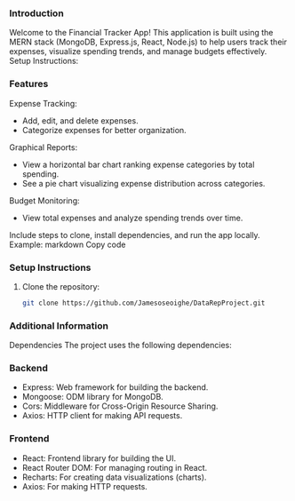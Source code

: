 ### Introduction
Welcome to the Financial Tracker App! This application is built using the MERN stack (MongoDB, Express.js, React, Node.js) to help users track their expenses, visualize spending trends, and manage budgets effectively.
Setup Instructions:

### Features
Expense Tracking:
 - Add, edit, and delete expenses.
- Categorize expenses for better organization.

Graphical Reports:
  - View a horizontal bar chart ranking expense categories by total spending.
  - See a pie chart visualizing expense distribution across categories.
  
Budget Monitoring:
  - View total expenses and analyze spending trends over time.


Include steps to clone, install dependencies, and run the app locally.
Example:
markdown
Copy code
### Setup Instructions
1. Clone the repository:
   ```bash
   git clone https://github.com/Jamesoseoighe/DataRepProject.git
### Additional Information
Dependencies
The project uses the following dependencies:

### Backend
- Express: Web framework for building the backend.
- Mongoose: ODM library for MongoDB.
- Cors: Middleware for Cross-Origin Resource Sharing.
- Axios: HTTP client for making API requests.
### Frontend
- React: Frontend library for building the UI.
- React Router DOM: For managing routing in React.
- Recharts: For creating data visualizations (charts).
- Axios: For making HTTP requests.
